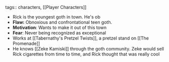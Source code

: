 tags:: characters, [[Player Characters]]

- Rick is the youngest goth in town. He's ob
- **Flaw:** Obnoxious and confrontational teen goth.
- **Motivation**: Wants to make it out of this town
- **Fear**: Never being recognized as exceptional
- Works at [[Tabernathy's Pretzel Twists]], a pretzel stand on [[The Promenade]]
- He knows [[Zeke Kamiski]] through the goth community. Zeke would sell Rick cigarettes from time to time, and Rick thought that was really cool